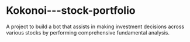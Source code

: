 # Kokonoi---stock-portfolio

A project to build a bot that assists in making investment decisions across various stocks by performing comprehensive fundamental analysis.
